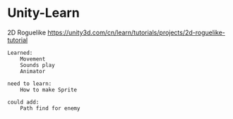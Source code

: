 # Unity-Learn

2D Roguelike
	https://unity3d.com/cn/learn/tutorials/projects/2d-roguelike-tutorial

	Learned:
		Movement
		Sounds play
		Animator

	need to learn:
		How to make Sprite

	could add:
		Path find for enemy

